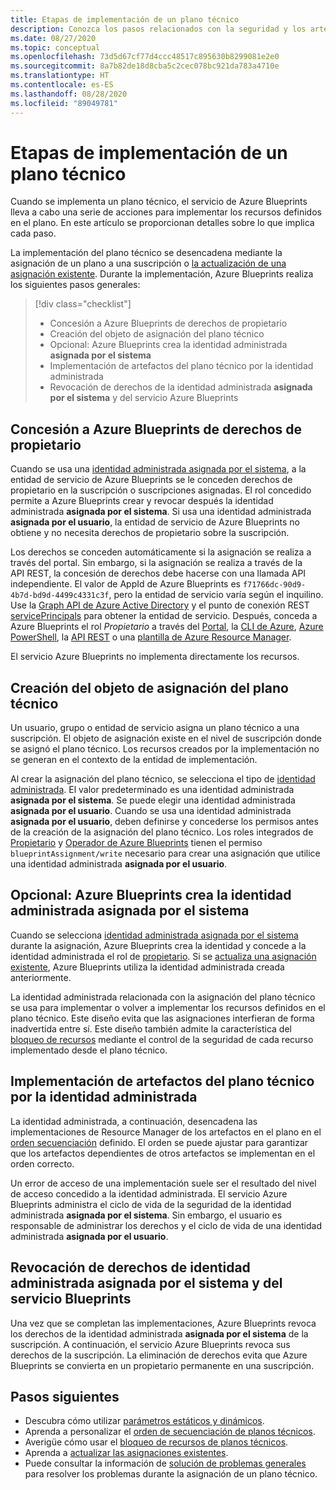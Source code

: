 ```yaml
---
title: Etapas de implementación de un plano técnico
description: Conozca los pasos relacionados con la seguridad y los artefactos que recorren los servicios de Azure Blueprints al crear una asignación de plano técnico.
ms.date: 08/27/2020
ms.topic: conceptual
ms.openlocfilehash: 73d5d67cf77d4ccc48517c895630b8299081e2e0
ms.sourcegitcommit: 8a7b82de18d8cba5c2cec078bc921da783a4710e
ms.translationtype: HT
ms.contentlocale: es-ES
ms.lasthandoff: 08/28/2020
ms.locfileid: "89049781"
---
```

# <a name="stages-of-a-blueprint-deployment"></a>Etapas de implementación de un plano técnico

Cuando se implementa un plano técnico, el servicio de Azure Blueprints lleva a cabo una serie de acciones para implementar los recursos definidos en el plano. En este artículo se proporcionan detalles sobre lo que implica cada paso.

La implementación del plano técnico se desencadena mediante la asignación de un plano a una suscripción o [la actualización de una asignación existente](../how-to/update-existing-assignments.md). Durante la implementación, Azure Blueprints realiza los siguientes pasos generales:

> [!div class="checklist"]
> - Concesión a Azure Blueprints de derechos de propietario
> - Creación del objeto de asignación del plano técnico
> - Opcional: Azure Blueprints crea la identidad administrada **asignada por el sistema**
> - Implementación de artefactos del plano técnico por la identidad administrada
> - Revocación de derechos de la identidad administrada **asignada por el sistema** y del servicio Azure Blueprints

## <a name="azure-blueprints-granted-owner-rights"></a>Concesión a Azure Blueprints de derechos de propietario

Cuando se usa una [identidad administrada asignada por el sistema](../../../active-directory/managed-identities-azure-resources/overview.md), a la entidad de servicio de Azure Blueprints se le conceden derechos de propietario en la suscripción o suscripciones asignadas. El rol concedido permite a Azure Blueprints crear y revocar después la identidad administrada **asignada por el sistema**. Si usa una identidad administrada **asignada por el usuario**, la entidad de servicio de Azure Blueprints no obtiene y no necesita derechos de propietario sobre la suscripción.

Los derechos se conceden automáticamente si la asignación se realiza a través del portal. Sin embargo, si la asignación se realiza a través de la API REST, la concesión de derechos debe hacerse con una llamada API independiente. El valor de AppId de Azure Blueprints es `f71766dc-90d9-4b7d-bd9d-4499c4331c3f`, pero la entidad de servicio varía según el inquilino. Use la [Graph API de Azure Active Directory](../../../active-directory/develop/active-directory-graph-api.md) y el punto de conexión REST [servicePrincipals](/graph/api/resources/serviceprincipal) para obtener la entidad de servicio. Después, conceda a Azure Blueprints el rol _Propietario_ a través del [Portal](../../../role-based-access-control/role-assignments-portal.md), la [CLI de Azure](../../../role-based-access-control/role-assignments-cli.md), [Azure PowerShell](../../../role-based-access-control/role-assignments-powershell.md), la [API REST](../../../role-based-access-control/role-assignments-rest.md) o una [plantilla de Azure Resource Manager](../../../role-based-access-control/role-assignments-template.md).

El servicio Azure Blueprints no implementa directamente los recursos.

## <a name="the-blueprint-assignment-object-is-created"></a>Creación del objeto de asignación del plano técnico

Un usuario, grupo o entidad de servicio asigna un plano técnico a una suscripción. El objeto de asignación existe en el nivel de suscripción donde se asignó el plano técnico. Los recursos creados por la implementación no se generan en el contexto de la entidad de implementación.

Al crear la asignación del plano técnico, se selecciona el tipo de [identidad administrada](../../../active-directory/managed-identities-azure-resources/overview.md). El valor predeterminado es una identidad administrada **asignada por el sistema**. Se puede elegir una identidad administrada **asignada por el usuario**. Cuando se usa una identidad administrada **asignada por el usuario**, deben definirse y concederse los permisos antes de la creación de la asignación del plano técnico. Los roles integrados de [Propietario](../../../role-based-access-control/built-in-roles.md#owner) y [Operador de Azure Blueprints](../../../role-based-access-control/built-in-roles.md#blueprint-operator) tienen el permiso `blueprintAssignment/write` necesario para crear una asignación que utilice una identidad administrada **asignada por el usuario**.

## <a name="optional---azure-blueprints-creates-system-assigned-managed-identity"></a>Opcional: Azure Blueprints crea la identidad administrada asignada por el sistema

Cuando se selecciona [identidad administrada asignada por el sistema](../../../active-directory/managed-identities-azure-resources/overview.md) durante la asignación, Azure Blueprints crea la identidad y concede a la identidad administrada el rol de [propietario](../../../role-based-access-control/built-in-roles.md#owner). Si se [actualiza una asignación existente](../how-to/update-existing-assignments.md), Azure Blueprints utiliza la identidad administrada creada anteriormente.

La identidad administrada relacionada con la asignación del plano técnico se usa para implementar o volver a implementar los recursos definidos en el plano técnico. Este diseño evita que las asignaciones interfieran de forma inadvertida entre sí.
Este diseño también admite la característica del [bloqueo de recursos](./resource-locking.md) mediante el control de la seguridad de cada recurso implementado desde el plano técnico.

## <a name="the-managed-identity-deploys-blueprint-artifacts"></a>Implementación de artefactos del plano técnico por la identidad administrada

La identidad administrada, a continuación, desencadena las implementaciones de Resource Manager de los artefactos en el plano en el [orden secuenciación](./sequencing-order.md) definido. El orden se puede ajustar para garantizar que los artefactos dependientes de otros artefactos se implementan en el orden correcto.

Un error de acceso de una implementación suele ser el resultado del nivel de acceso concedido a la identidad administrada. El servicio Azure Blueprints administra el ciclo de vida de la seguridad de la identidad administrada **asignada por el sistema**. Sin embargo, el usuario es responsable de administrar los derechos y el ciclo de vida de una identidad administrada **asignada por el usuario**.

## <a name="blueprint-service-and-system-assigned-managed-identity-rights-are-revoked"></a>Revocación de derechos de identidad administrada asignada por el sistema y del servicio Blueprints

Una vez que se completan las implementaciones, Azure Blueprints revoca los derechos de la identidad administrada **asignada por el sistema** de la suscripción. A continuación, el servicio Azure Blueprints revoca sus derechos de la suscripción. La eliminación de derechos evita que Azure Blueprints se convierta en un propietario permanente en una suscripción.

## <a name="next-steps"></a>Pasos siguientes

- Descubra cómo utilizar [parámetros estáticos y dinámicos](./parameters.md).
- Aprenda a personalizar el [orden de secuenciación de planos técnicos](./sequencing-order.md).
- Averigüe cómo usar el [bloqueo de recursos de planos técnicos](./resource-locking.md).
- Aprenda a [actualizar las asignaciones existentes](../how-to/update-existing-assignments.md).
- Puede consultar la información de [solución de problemas generales](../troubleshoot/general.md) para resolver los problemas durante la asignación de un plano técnico.
